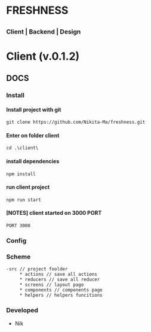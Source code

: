 # FRESHNESS

## <place on img>

### Client | Backend | Design

# Client (v.0.1.2)

## DOCS

### Install

#### Install project with git

`git clone https://github.com/Nikita-Ma/freshness.git
`

#### Enter on folder client

`cd .\client\ `

#### install dependencies

`npm install`

#### run client project

`npm run start`

#### [NOTES] client started on 3000 PORT

`PORT 3000`

### Config

### Scheme

```
-src // project foolder
     * actions // save all actions
     * reducers // save all reducer
     * screens // layout page
     * components // components page
     * helpers // helpers funcitions
```

### Developed

- Nik
